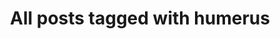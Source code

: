 ---
layout: tag
title: "All posts tagged with humerus"
permalink: /weblog/tags/humerus/
taxonomy: humerus
---